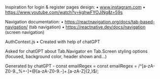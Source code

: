 Inspiration for login & register pages design:
• www.instagram.com
• https://www.youtube.com/watch?v=kghwFYOJiNg&t=59s

Navigation documentation:
• https://reactnavigation.org/docs/tab-based-navigation/ (tab navigation)
• https://reactnative.dev/docs/navigation (screen navigation)

AuthContext.js
• Created with help of chatGPT

Asked for chatGPT about Tab.Navigator en Tab.Screen styling options (focused, background color, header shown and...)


Generated by chatGPT - const emailRegex =     const emailRegex = /^[a-zA-Z0-9._%+-]+@[a-zA-Z0-9.-]+\.[a-zA-Z]{2,}$/;

